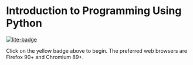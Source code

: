 # Introduction to Programming Using Python

[![lite-badge](https://jupyterlite.rtfd.io/en/latest/_static/badge.svg)]([https://jupyterlite.github.io/demo](https://jdh4.github.io/Intro-to-Python/))

Click on the yellow badge above to begin. The preferred web browsers are Firefox 90+ and Chromium 89+.
